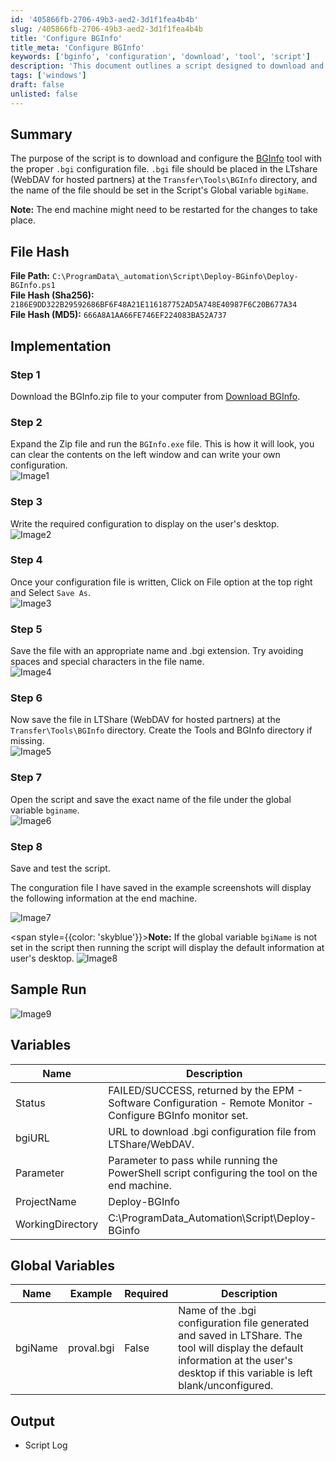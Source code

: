 ```yaml
---
id: '405866fb-2706-49b3-aed2-3d1f1fea4b4b'
slug: /405866fb-2706-49b3-aed2-3d1f1fea4b4b
title: 'Configure BGInfo'
title_meta: 'Configure BGInfo'
keywords: ['bginfo', 'configuration', 'download', 'tool', 'script']
description: 'This document outlines a script designed to download and configure the BGInfo tool, ensuring the proper .bgi configuration file is placed in the designated LTshare directory for optimal usage.'
tags: ['windows']
draft: false
unlisted: false
---
```


## Summary

The purpose of the script is to download and configure the [BGInfo](https://learn.microsoft.com/en-us/sysinternals/downloads/bginfo) tool with the proper `.bgi` configuration file. `.bgi` file should be placed in the LTshare (WebDAV for hosted partners) at the `Transfer\Tools\BGInfo` directory, and the name of the file should be set in the Script's Global variable `bgiName`.

**Note:** The end machine might need to be restarted for the changes to take place.

## File Hash

**File Path:** `C:\ProgramData\_automation\Script\Deploy-BGinfo\Deploy-BGInfo.ps1`  
**File Hash (Sha256):** `2186E9DD322B29592686BF6F48A21E116187752AD5A748E40987F6C20B677A34`  
**File Hash (MD5):** `666A8A1AA66FE746EF224083BA52A737`

## Implementation

### Step 1  
Download the BGInfo.zip file to your computer from [Download BGInfo](https://download.sysinternals.com/files/BGInfo.zip).

### Step 2  
Expand the Zip file and run the `BGInfo.exe` file. This is how it will look, you can clear the contents on the left window and can write your own configuration.  
![Image1](../../../static/img/cwa-configure-bginfo/Image1.png)

### Step 3  
Write the required configuration to display on the user's desktop.  
![Image2](../../../static/img/cwa-configure-bginfo/Image2.png)

### Step 4  
Once your configuration file is written, Click on File option at the top right and Select `Save As`.  
![Image3](../../../static/img/cwa-configure-bginfo/Image3.png)

### Step 5  
Save the file with an appropriate name and .bgi extension. Try avoiding spaces and special characters in the file name.  
![Image4](../../../static/img/cwa-configure-bginfo/Image4.png)

### Step 6  
Now save the file in LTShare (WebDAV for hosted partners) at the `Transfer\Tools\BGInfo` directory. Create the Tools and BGInfo directory if missing.  
![Image5](../../../static/img/cwa-configure-bginfo/Image5.png)

### Step 7  
Open the script and save the exact name of the file under the global variable `bginame`.  
![Image6](../../../static/img/cwa-configure-bginfo/Image6.png)

### Step 8  
Save and test the script.  

The conguration file I have saved in the example screenshots will display the following information at the end machine.  

![Image7](../../../static/img/cwa-configure-bginfo/Image7.png)  

<span style={{color: 'skyblue'}}>**Note:** If the global variable `bgiName` is not set in the script then running the script will display the default information at user's desktop.</span>
![Image8](../../../static/img/cwa-configure-bginfo/Image8.png)  

## Sample Run  

![Image9](../../../static/img/cwa-configure-bginfo/Image9.png) 

## Variables  

| Name            | Description                                                                                           |
|-----------------|-------------------------------------------------------------------------------------------------------|
| Status          | FAILED/SUCCESS, returned by the EPM - Software Configuration - Remote Monitor - Configure BGInfo monitor set. |
| bgiURL          | URL to download .bgi configuration file from LTShare/WebDAV.                                          |
| Parameter       | Parameter to pass while running the PowerShell script configuring the tool on the end machine.        |
| ProjectName     | Deploy-BGInfo                                                                                         |
| WorkingDirectory| C:\ProgramData\_Automation\Script\Deploy-BGinfo                                                        |

## Global Variables  

| Name    | Example    | Required | Description                                                                                                      |
|---------|------------|----------|------------------------------------------------------------------------------------------------------------------|
| bgiName | proval.bgi | False    | Name of the .bgi configuration file generated and saved in LTShare. The tool will display the default information at the user's desktop if this variable is left blank/unconfigured. | 

## Output  

- Script Log